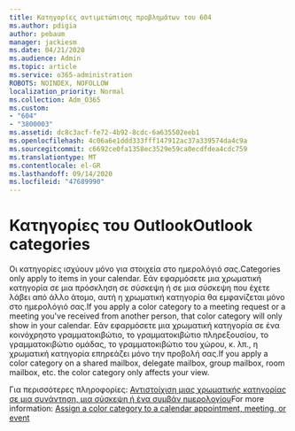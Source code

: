```yaml
---
title: Κατηγορίες αντιμετώπισης προβλημάτων του 604
ms.author: pdigia
author: pebaum
manager: jackiesm
ms.date: 04/21/2020
ms.audience: Admin
ms.topic: article
ms.service: o365-administration
ROBOTS: NOINDEX, NOFOLLOW
localization_priority: Normal
ms.collection: Adm_O365
ms.custom:
- "604"
- "3800003"
ms.assetid: dc8c3acf-fe72-4b92-8cdc-6a635502eeb1
ms.openlocfilehash: 4c06a6e1ddd333fff147912ac37a339574da4c9a
ms.sourcegitcommit: c6692ce0fa1358ec3529e59ca0ecdfdea4cdc759
ms.translationtype: MT
ms.contentlocale: el-GR
ms.lasthandoff: 09/14/2020
ms.locfileid: "47689990"
---
```

# <a name="outlook-categories"></a><span data-ttu-id="1ddff-102">Κατηγορίες του Outlook</span><span class="sxs-lookup"><span data-stu-id="1ddff-102">Outlook categories</span></span>

<span data-ttu-id="1ddff-103">Οι κατηγορίες ισχύουν μόνο για στοιχεία στο ημερολόγιό σας.</span><span class="sxs-lookup"><span data-stu-id="1ddff-103">Categories only apply to items in your calendar.</span></span> <span data-ttu-id="1ddff-104">Εάν εφαρμόσετε μια χρωματική κατηγορία σε μια πρόσκληση σε σύσκεψη ή σε μια σύσκεψη που έχετε λάβει από άλλο άτομο, αυτή η χρωματική κατηγορία θα εμφανίζεται μόνο στο ημερολόγιό σας.</span><span class="sxs-lookup"><span data-stu-id="1ddff-104">If you apply a color category to a meeting request or a meeting you've received from another person, that color category will only show in your calendar.</span></span>  <span data-ttu-id="1ddff-105">Εάν εφαρμόσετε μια χρωματική κατηγορία σε ένα κοινόχρηστο γραμματοκιβώτιο, το γραμματοκιβώτιο πληρεξουσίου, το γραμματοκιβώτιο ομάδας, το γραμματοκιβώτιο του χώρου, κ. λπ., η χρωματική κατηγορία επηρεάζει μόνο την προβολή σας.</span><span class="sxs-lookup"><span data-stu-id="1ddff-105">If you apply a color category on a shared mailbox, delegate mailbox, group mailbox, room mailbox, etc. the color category only affects your view.</span></span>

<span data-ttu-id="1ddff-106">Για περισσότερες πληροφορίες: [Αντιστοίχιση μιας χρωματικής κατηγορίας σε μια συνάντηση, μια σύσκεψη ή ένα συμβάν ημερολογίου](https://support.microsoft.com/office/750596d9-707d-4412-8c0e-7fdc0fc52527)</span><span class="sxs-lookup"><span data-stu-id="1ddff-106">For more information: [Assign a color category to a calendar appointment, meeting, or event](https://support.microsoft.com/office/750596d9-707d-4412-8c0e-7fdc0fc52527)</span></span>
